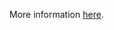 More information [here](https://docs.prismacloud.io/en/enterprise-edition/policy-reference/aws-policies/aws-general-policies/ensure-route53-a-record-has-an-attached-resource).
